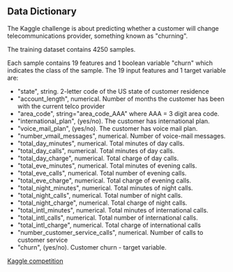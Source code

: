 Data Dictionary
----------------
The Kaggle challenge is about predicting whether a customer will change telecommunications provider, something known as "churning".

The training dataset contains 4250 samples. 

Each sample contains 19 features and 1 boolean variable "churn" which indicates the class of the sample. The 19 input features and 1 target variable are:

* "state", string. 2-letter code of the US state of customer residence
* "account_length", numerical. Number of months the customer has been with the current telco provider
* "area_code", string="area_code_AAA" where AAA = 3 digit area code.
* "international_plan", (yes/no). The customer has international plan.
* "voice_mail_plan", (yes/no). The customer has voice mail plan.
* "number_vmail_messages", numerical. Number of voice-mail messages.
* "total_day_minutes", numerical. Total minutes of day calls.
* "total_day_calls", numerical. Total minutes of day calls.
* "total_day_charge", numerical. Total charge of day calls.
* "total_eve_minutes", numerical. Total minutes of evening calls.
* "total_eve_calls", numerical. Total number of evening calls.
* "total_eve_charge", numerical. Total charge of evening calls.
* "total_night_minutes", numerical. Total minutes of night calls.
* "total_night_calls", numerical. Total number of night calls.
* "total_night_charge", numerical. Total charge of night calls.
* "total_intl_minutes", numerical. Total minutes of international calls.
* "total_intl_calls", numerical. Total number of international calls.
* "total_intl_charge", numerical. Total charge of international calls
* "number_customer_service_calls", numerical. Number of calls to customer service
* "churn", (yes/no). Customer churn - target variable.

[Kaggle competition](https://www.kaggle.com/competitions/customer-churn-prediction-2020/overview)

